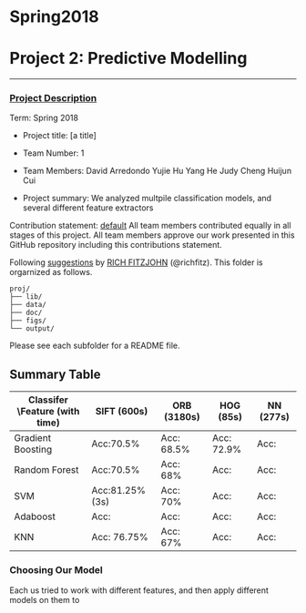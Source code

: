 # Spring2018


# Project 2: Predictive Modelling

----


### [Project Description](doc/)

Term: Spring 2018

+ Project title: [a title]
+ Team Number: 1
+ Team Members: David Arredondo 
                Yujie Hu
                Yang He
                Judy Cheng
                Huijun Cui
                
+ Project summary: We analyzed multpile classification models, and several different feature extractors

Contribution statement: [default](doc/a_note_on_contributions.md) All team members contributed equally in all stages of this project. All team members approve our work presented in this GitHub repository including this contributions statement.

Following [suggestions](http://nicercode.github.io/blog/2013-04-05-projects/) by [RICH FITZJOHN](http://nicercode.github.io/about/#Team) (@richfitz). This folder is orgarnized as follows.

```
proj/
├── lib/
├── data/
├── doc/
├── figs/
└── output/
```

Please see each subfolder for a README file.

## Summary Table

 Classifer \\Feature (with time)| SIFT (600s)| ORB (3180s)| HOG (85s)| NN (277s) 
---|---| ---|--- |--- 
 Gradient Boosting              | Acc:70.5%  | Acc: 68.5%| Acc: 72.9%| Acc:
 Random Forest                  | Acc:70.5% | Acc: 68%| Acc: | Acc:
 SVM                            | Acc:81.25% (3s) | Acc: 70%| Acc: | Acc:
 Adaboost                       | Acc: | Acc: | Acc: | Acc:
 KNN                            | Acc: 76.75%| Acc: 67%| Acc: | Acc:

### Choosing Our Model

Each us tried to work with different features, and then apply different models on them to 

